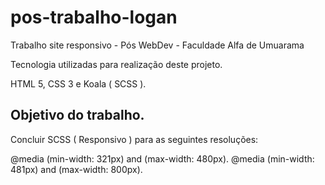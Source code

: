 # pos-trabalho-logan
Trabalho site responsivo - Pós WebDev - Faculdade Alfa de Umuarama

Tecnologia utilizadas para realização deste projeto.

 HTML 5, CSS 3 e Koala ( SCSS ).
 
 ## Objetivo do trabalho.
 Concluir SCSS ( Responsivo ) para as seguintes resoluções:

  @media (min-width: 321px) and (max-width: 480px).
  @media (min-width: 481px) and (max-width: 800px).

